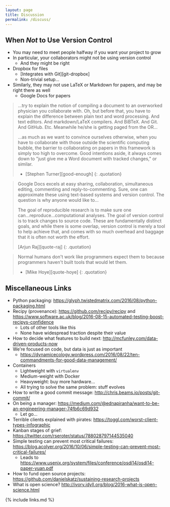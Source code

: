 ```yaml
---
layout: page
title: Discussion
permalink: /discuss/
---
```


## When *Not* to Use Version Control

*   You may need to meet people halfway if you want your project to grow
*   In particular, your collaborators might not be using version control
    *   And they might be right
*   Dropbox for files
    *   [Integrates with Git][git-dropbox]
    *   Non-trivial setup...
*   Similarly, they may not use LaTeX or Markdown for papers,
    and may be right there as well
    *   Google Docs for papers

> ...try to explain the notion of compiling a document to an
> overworked physician you collaborate with. Oh, but before that, you
> have to explain the difference between plain text and word
> processing. And text editors. And markdown/LaTeX compilers. And
> BiBTeX. And Git. And GitHub. Etc. Meanwhile he/she is getting paged
> from the OR...
>
> ...as much as we want to convince ourselves otherwise, when you
> have to collaborate with those outside the scientific computing
> bubble, the barrier to collaborating on papers in this framework is
> simply too high to overcome. Good intentions aside, it always comes
> down to "just give me a Word document with tracked changes," or
> similar.
>
> - [Stephen Turner][good-enough]
{: .quotation}

> Google Docs excels at easy sharing, collaboration, simultaneous
> editing, commenting and reply-to-commenting. Sure, one can approximate
> these using text-based systems and version control. The question is
> why anyone would like to...
>
> The goal of reproducible research is to make sure one
> can...reproduce...computational analyses. The goal of version
> control is to track changes to source code. These are fundamentally
> distinct goals, and while there is some overlap, version control is
> merely a tool to help achieve that, and comes with so much overhead
> and baggage that it is often not worth the effort.
>
> [Arjun Raj][quote-raj]
{: .quotation}

> Normal humans don't work like programmers expect them to
> because programmers haven't built tools that would let them.  
>
> - [Mike Hoye][quote-hoye]
{: .quotation}

## Miscellaneous Links

*   Python packaging: <https://glyph.twistedmatrix.com/2016/08/python-packaging.html>
*   Recipy (provenance): <https://github.com/recipy/recipy>
    and <https://www.software.ac.uk/blog/2016-08-15-automated-testing-boost-recipys-confidence>
    *   Lots of other tools like this
    *   None have widespread traction despite their value
*   How to decide what features to build next: <http://mcfunley.com/data-driven-products-now>
*   We're focused on code, but data is just as important
    *   <https://dynamicecology.wordpress.com/2016/08/22/ten-commandments-for-good-data-management/>
*   Containers
    *   Lightweight with `virtualenv`
    *   Medium-weight with Docker
    *   Heavyweight: buy more hardware…
    *   All trying to solve the same problem: stuff evolves
*   How to write a good commit message: <http://chris.beams.io/posts/git-commit/>
*   On being a manager: <https://medium.com/@ednapiranha/want-to-be-an-engineering-manager-74fb6c69d932>
    *   Let go...
*   Terrible clients explained with pirates: <https://toggl.com/worst-client-types-infographic>
*   Kanban stages of grief: <https://twitter.com/rseroter/status/788028797144535040>
*   Simple testing can prevent most critical failures: <https://blog.acolyer.org/2016/10/06/simple-testing-can-prevent-most-critical-failures/>
    *   Leads to <https://www.usenix.org/system/files/conference/osdi14/osdi14-paper-yuan.pdf>
*   How to fund open source projects: <https://github.com/danielskatz/sustaining-research-projects>
*   What is open science? <http://ivory.idyll.org/blog/2016-what-is-open-science.html>

{% include links.md %}
